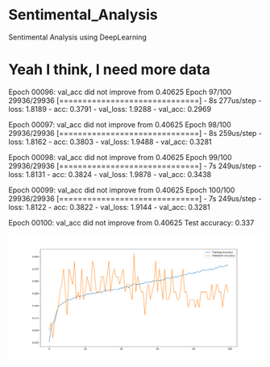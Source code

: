 # Sentimental_Analysis
Sentimental Analysis using DeepLearning
<h1>Yeah I think, I need more data</h1>



Epoch 00096: val_acc did not improve from 0.40625
Epoch 97/100
29936/29936 [==============================] - 8s 277us/step - loss: 1.8189 - acc: 0.3791 - val_loss: 1.9288 - val_acc: 0.2969

Epoch 00097: val_acc did not improve from 0.40625
Epoch 98/100
29936/29936 [==============================] - 8s 259us/step - loss: 1.8162 - acc: 0.3803 - val_loss: 1.9488 - val_acc: 0.3281

Epoch 00098: val_acc did not improve from 0.40625
Epoch 99/100
29936/29936 [==============================] - 7s 249us/step - loss: 1.8131 - acc: 0.3824 - val_loss: 1.9878 - val_acc: 0.3438

Epoch 00099: val_acc did not improve from 0.40625
Epoch 100/100
29936/29936 [==============================] - 7s 249us/step - loss: 1.8122 - acc: 0.3822 - val_loss: 1.9144 - val_acc: 0.3281

Epoch 00100: val_acc did not improve from 0.40625
Test accuracy: 0.337


![alt text](Figure_1.png)
